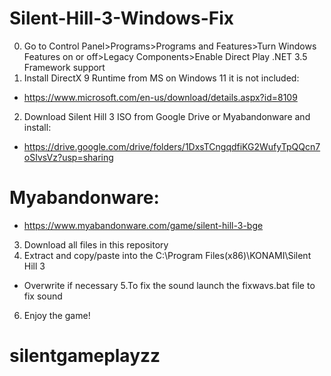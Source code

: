 # Silent-Hill-3-Windows-Fix
0. Go to Control Panel>Programs>Programs and Features>Turn Windows Features on or off>Legacy Components>Enable Direct Play .NET 3.5 Framework support
1. Install DirectX 9 Runtime from MS on Windows 11 it is not included:
* https://www.microsoft.com/en-us/download/details.aspx?id=8109
2. Download Silent Hill 3 ISO from Google Drive or Myabandonware and install:
* https://drive.google.com/drive/folders/1DxsTCngqdfiKG2WufyTpQQcn7oSIvsVz?usp=sharing
 # Myabandonware:
*  https://www.myabandonware.com/game/silent-hill-3-bge
3. Download all files in this repository
4. Extract and copy/paste into the C:\Program Files(x86)\KONAMI\Silent Hill 3 
* Overwrite if necessary
5.To fix the sound launch the fixwavs.bat file to fix sound
6. Enjoy the game!
# silentgameplayzz
